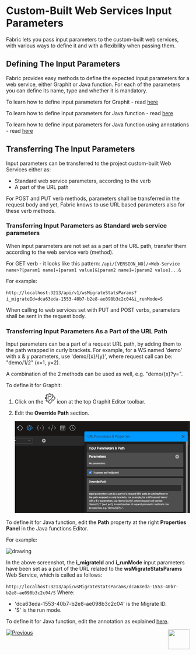 # Custom-Built Web Services Input Parameters

Fabric lets you pass input parameters to the custom-built web services, with various ways to define it and with a flexibility when passing them. 

## Defining The Input Parameters

Fabric provides easy methods to define the expected input parameters for a web service, either Graphit or Java function. For each of the parameters you can define its name, type and whether it is mandatory.

To learn how to define input parameters for Graphit - read [here](/articles/15_web_services_and_graphit/17_Graphit/06_using_graphit_files_with_parameters.md)

<studio>

To learn how to define input parameters for Java function - read [here](/articles/07_table_population/10_creating_a_project_function.md#how-do-i-define-a-functions-parameters-manually)

</studio>

<web>

To learn how to define input parameters for Java function using annotations - read [here](/articles/15_web_services_and_graphit/10_annotations.md#param)

</web>

## Transferring The Input Parameters 

Input parameters can be transferred to the project custom-built Web Services either as:

- Standard web service parameters, according to the verb
- A part of the URL path

For POST and PUT verb methods, parameters shall be transferred in the request body and yet, Fabric knows to use URL based parameters also for these verb methods.

### Transferring Input Parameters as Standard web service parameters

When input parameters are not set as a part of the URL path, transfer them according to the web service verb (method). 

For GET verb - it looks like this pattern: `/api/[VERSION_NO]/<Web-Service name>?[param1 name]=[param1 value]&[param2 name]=[param2 value]...&`

For example:

`http://localhost:3213/api/v1/wsMigrateStatsParams?i_migrateId=dca63eda-1553-40b7-b2e8-ae098b3c2c04&i_runMode=S`

When calling to web services set with PUT and POST verbs, parameters shall be sent in the request body.


### Transferring Input Parameters As a Part of the URL Path

Input parameters can be a part of a request URL path, by adding them to the path wrapped in curly brackets. For example, for a WS named 'demo' with x & y parameters, use 'demo/{x}/{y}', where request call can be: "demo/1/2" (x=1, y=2). 

A combination of the 2 methods can be used as well, e.g. "demo/{x}?y=".



To define it for Graphit:

1. Click on the <img src="17_Graphit/images/url-icon.png"></img> icon at the top Graphit Editor toolbar.

2. Edit the **Override Path** section. 

    <img src="17_Graphit/images/ws_graphit_path.png"></img> 



<studio>

To define it for Java function, edit the **Path** property at the right **Properties Panel** in the Java functions Editor.

For example: 

<img src="images/Web-Service-KI-8-1.png" alt="drawing"/> 

In the above screenshot, the **i_migrateId** and **i_runMode** input parameters have been set as a part of the URL related to the **wsMigrateStatsParams** Web Service, which is called as follows:  

`http://localhost:3213/api/wsMigrateStatsParams/dca63eda-1553-40b7-b2e8-ae098b3c2c04/S`
Where:

* 'dca63eda-1553-40b7-b2e8-ae098b3c2c04' is the Migrate ID.
* 'S' is the run mode. 

</studio>

<web>

To define it for Java function, edit the annotation as explained [here](/articles/15_web_services_and_graphit/10_annotations.md#path).

</web>



[![Previous](/articles/images/Previous.png)](/articles/15_web_services_and_graphit/07_deploy_web_services.md)[<img align="right" width="60" height="54" src="/articles/images/Next.png">](/articles/15_web_services_and_graphit/09_custom_ws_properties.md)

